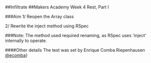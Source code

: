 ##Infiltrate
##Makers Academy Week 4 Rest, Part I

###Aim
1/ Reopen the Array class

2/ Rewrite the inject method using RSpec

###Note:
The method used required renaming, as RSpec uses 'inject' internally to operate.

####Other details
The test was set by Enrique Comba Riepenhausen [@ecomba](http://www.github.com/ecomba)}